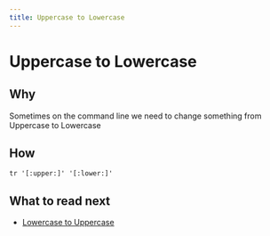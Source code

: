 ```yaml
---
title: Uppercase to Lowercase
---
```


# Uppercase to Lowercase

## Why

Sometimes on the command line we need to change something from Uppercase to Lowercase

## How

```shell
tr '[:upper:]' '[:lower:]'
```

## What to read next

* [Lowercase to Uppercase](lowercase-to-uppercase.md)

